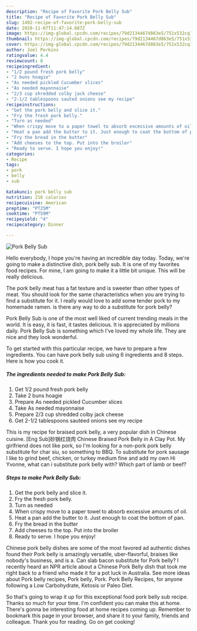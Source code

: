```yaml
---
description: "Recipe of Favorite Pork Belly Sub"
title: "Recipe of Favorite Pork Belly Sub"
slug: 1492-recipe-of-favorite-pork-belly-sub
date: 2020-11-07T11:47:14.687Z
image: https://img-global.cpcdn.com/recipes/79d2134467d863e5/751x532cq70/pork-belly-sub-recipe-main-photo.jpg
thumbnail: https://img-global.cpcdn.com/recipes/79d2134467d863e5/751x532cq70/pork-belly-sub-recipe-main-photo.jpg
cover: https://img-global.cpcdn.com/recipes/79d2134467d863e5/751x532cq70/pork-belly-sub-recipe-main-photo.jpg
author: Joel Perkins
ratingvalue: 4.4
reviewcount: 8
recipeingredient:
- "1/2 pound fresh pork belly"
- "2 buns hoagie"
- "As needed pickled Cucumber slices"
- "As needed mayonnaise"
- "2/3 cup shredded colby jack cheese"
- "2-1/2 tablespoons sauted onions see my recipe"
recipeinstructions:
- "Get the pork belly and slice it."
- "Fry the fresh pork belly."
- "Turn as needed"
- "When crispy move to a paper towel to absorb excessive amounts of oil."
- "Heat a pan add the butter to it. Just enough to coat the bottom of pan."
- "Fry the bread in the butter"
- "Add cheeses to the top. Put into the broiler"
- "Ready to serve. I hope you enjoy!"
categories:
- Recipe
tags:
- pork
- belly
- sub

katakunci: pork belly sub 
nutrition: 216 calories
recipecuisine: American
preptime: "PT25M"
cooktime: "PT59M"
recipeyield: "4"
recipecategory: Dinner

---
```



![Pork Belly Sub](https://img-global.cpcdn.com/recipes/79d2134467d863e5/751x532cq70/pork-belly-sub-recipe-main-photo.jpg)

Hello everybody, I hope you're having an incredible day today. Today, we're going to make a distinctive dish, pork belly sub. It is one of my favorites food recipes. For mine, I am going to make it a little bit unique. This will be really delicious.

The pork belly meat has a fat texture and is sweeter than other types of meat. You should look for the same characteristics when you are trying to find a substitute for it. I really would love to add some tender pork to my homemade ramen. is there any way to do a substitute for pork belly?

Pork Belly Sub is one of the most well liked of current trending meals in the world. It is easy, it is fast, it tastes delicious. It is appreciated by millions daily. Pork Belly Sub is something which I've loved my whole life. They are nice and they look wonderful.


To get started with this particular recipe, we have to prepare a few ingredients. You can have pork belly sub using 6 ingredients and 8 steps. Here is how you cook it.

<!--inarticleads1-->

##### The ingredients needed to make Pork Belly Sub:

1. Get 1/2 pound fresh pork belly
1. Take 2 buns hoagie
1. Prepare As needed pickled Cucumber slices
1. Take As needed mayonnaise
1. Prepare 2/3 cup shredded colby jack cheese
1. Get 2-1/2 tablespoons sautéed onions see my recipe


This is my recipe for braised pork belly, a very popular dish in Chinese cuisine. [Eng Sub]砂锅红烧肉 Chinese Braised Pork Belly in A Clay Pot. My girlfriend does not like pork, so I&#39;m looking for a non-pork pork belly substitute for char siu, so something to BBQ. To substitute for pork sausage I like to grind beef, chicken, or turkey medium fine and add my own Hi Yvonne, what can i substitute pork belly with? Which part of lamb or beef? 

<!--inarticleads2-->

##### Steps to make Pork Belly Sub:

1. Get the pork belly and slice it.
1. Fry the fresh pork belly.
1. Turn as needed
1. When crispy move to a paper towel to absorb excessive amounts of oil.
1. Heat a pan add the butter to it. Just enough to coat the bottom of pan.
1. Fry the bread in the butter
1. Add cheeses to the top. Put into the broiler
1. Ready to serve. I hope you enjoy!


Chinese pork belly dishes are some of the most favored ad authentic dishes found their Pork belly is amazingly versatile, uber-flavorful, braises like nobody&#39;s business, and is a. Can slab bacon substitute for Pork belly? I recently heard an NPR article about a Chinese Pork Belly dish that took me right back to a friend who made it for a pot luck in Australia. See more ideas about Pork belly recipes, Pork belly, Pork. Pork Belly Recipes, for anyone following a Low Carbohydrate, Ketosis or Paleo Diet. 

So that's going to wrap it up for this exceptional food pork belly sub recipe. Thanks so much for your time. I'm confident you can make this at home. There's gonna be interesting food at home recipes coming up. Remember to bookmark this page in your browser, and share it to your family, friends and colleague. Thank you for reading. Go on get cooking!
